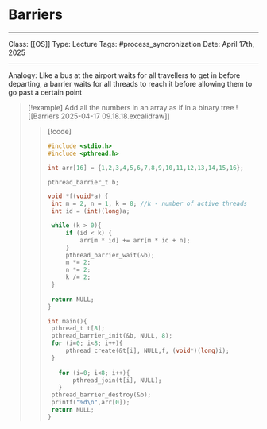 # Barriers
___
Class: [[OS]]
Type: Lecture
Tags: #process_syncronization
Date: April 17th, 2025
___

Analogy: Like a bus at the airport waits for all travellers to get in before departing, a barrier waits for all threads to reach it before allowing them to go past a certain point

>[!example]
>Add all the numbers in an array as if in a binary tree 
>![[Barriers 2025-04-17 09.18.18.excalidraw]]
>>[!code]
>>```c
>>#include <stdio.h>
>>#include <pthread.h>
>>
>>int arr[16] = {1,2,3,4,5,6,7,8,9,10,11,12,13,14,15,16};
>>
>>pthread_barrier_t b;
>>
>>void *f(void*a) {
>>	int m = 2, n = 1, k = 8; //k - number of active threads
>>	int id = (int)(long)a;
>>
>>	while (k > 0){
>>		if (id < k) {
>>			arr[m * id] += arr[m * id + n];
>>		}
>>		pthread_barrier_wait(&b);
>>		m *= 2;
>>		n *= 2;
>>		k /= 2;
>>	}
>>	
>>	return NULL;
>>}
>>
>>int main(){
>>	pthread_t t[8];
>>	pthread_barrier_init(&b, NULL, 8);
>>	for (i=0; i<8; i++){
>>		pthread_create(&t[i], NULL,f, (void*)(long)i);
>>	}
>>	
>>    for (i=0; i<8; i++){
>>        pthread_join(t[i], NULL);
>>    }
>>	pthread_barrier_destroy(&b);
>>	printf("%d\n",arr[0]);
>>	return NULL;
>>}
>>```
